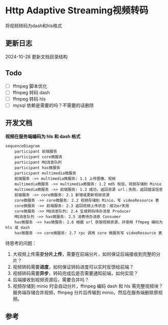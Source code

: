# Http Adaptive Streaming视频转码

将视频转码为dash和hls格式

## 更新日志

2024-10-28 更新文档目录结构


## Todo

- [ ]  ffmpeg 脚本优化
- [ ]  ffmpeg 转码 dash
- [ ]  ffmpeg 转码 hls
- [ ]  mysql 依赖是需要的吗？不需要的话删除

## 开发文档

**视频在服务端编码为 hls 和 dash 格式**

```mermaid
sequenceDiagram
    participant 前端服务
    participant core微服务
    participant MQ消息队列
    participant has微服务
    participant multimedia微服务
    前端服务 ->> multimedia微服务: 1.1 上传图像、视频
    multimedia微服务 ->> multimedia微服务: 1.2 md5 校验，视频存储到 Minio
    multimedia微服务 ->> 前端服务: 1.3 成功，返回资源 url；失败，返回错误信息
    前端服务 ->> core微服务: 2.1 新增或更新视频资源
    core微服务 ->> core微服务: 2.2 视频存储到 Minio，写 videoResource 表
    core微服务 ->> 前端服务: 2.3 返回视频上传状态：成功or失败
    core微服务 ->> MQ消息队列: 2.4 生成转码待办消息 Producer
    MQ消息队列 ->> has微服务: 2.5 消费待办消息 Consumer
    has微服务 ->> has微服务: 2.6 根据 url 获取视频资源，并使用 ffmpeg 编码为 hls 或 dash
    has微服务 ->> core微服务: 2.7 rpc 调用 core 微服务写 videoResource 表
```

待思考的问题：

1. 大视频上传需要**分片上传**，需要在前端分片，如何保证后端接收到完整的分片？
2. 视频转码需要**进度**，如何保证转码进度可以实时反馈给前端？
3. 视频转码需要**异步**，转码完成后是否需要通知前端，如何实现？
4. 后端接收到视频资源后，需要合并吗？
5. 视频存储到 minio 时会自动分片，ffmpeg 编码 dash 和 hls 需完整视频块？服务端存储合并视频，ffmpeg 分片后传输到 minio，然后在服务端删除原视频。


## 参考

